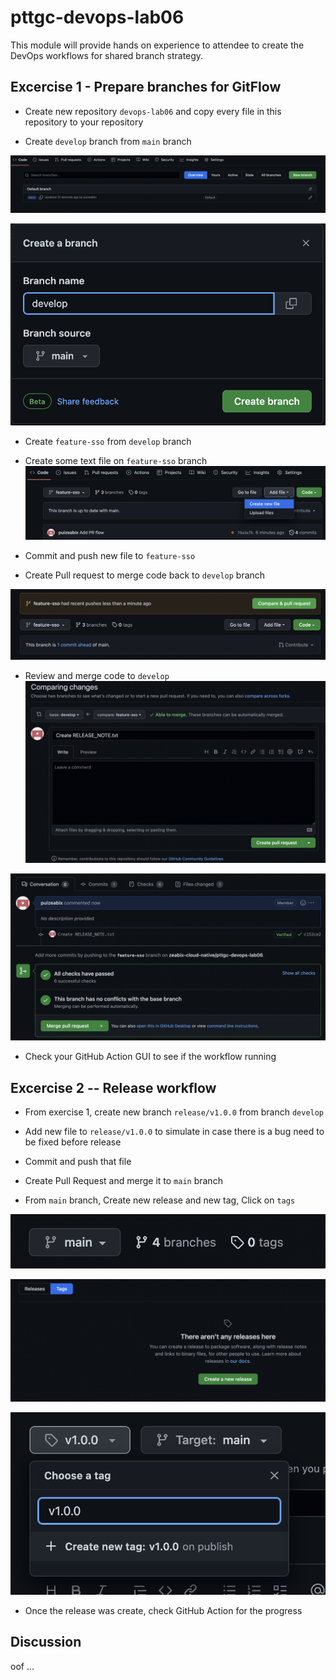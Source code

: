 # pttgc-devops-lab06
This module will provide hands on experience to attendee to create the DevOps workflows for shared branch strategy.

## Excercise 1 - Prepare branches for GitFlow

- Create new repository `devops-lab06` and copy every file in this repository to your repository

- Create `develop` branch from `main` branch

![Create Branches](./assets/new-branch.png)

![Develop branch](./assets/create-develop-branch.png)

- Create `feature-sso` from `develop` branch

- Create some text file on `feature-sso` branch
![NewFile](./assets/sso-create-file.png)

- Commit and push new file to `feature-sso`

- Create Pull request to merge code back to `develop` branch

![PR](./assets/feature-merge.png)

- Review and merge code to `develop`
![merge](./assets/merge-1.png)


![merge](./assets/merge-2.png)

- Check your GitHub Action GUI to see if the workflow running


## Excercise 2 -- Release workflow

- From exercise 1, create new branch `release/v1.0.0` from branch `develop`

- Add new file to `release/v1.0.0` to simulate in case there is a bug need to be fixed before release

- Commit and push that file

- Create Pull Request and merge it to `main` branch

- From `main` branch, Create new release and new tag, Click on `tags`

![release](./assets/release-1.png)

![release](./assets/release-2.png)

![release](./assets/release-3.png)

- Once the release was create, check GitHub Action for the progress

## Discussion
oof
...